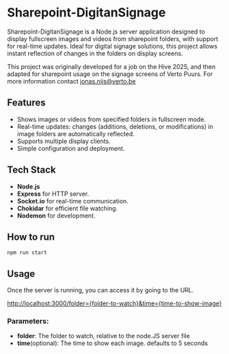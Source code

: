 # Sharepoint-DigitanSignage

Sharepoint-DigitanSignage is a Node.js server application designed to display fullscreen images and videos from sharepoint folders, with support for real-time updates. Ideal for digital signage solutions, this project allows instant reflection of changes in the folders on display screens.

This project was originally developed for a job on the Hive 2025, and then adapted for sharepoint usage on the signage screens of Verto Puurs. For more information contact jonas.nijs@verto.be

## Features

- Shows images or videos from specified folders in fullscreen mode.
- Real-time updates: changes (additions, deletions, or modifications) in image folders are automatically reflected.
- Supports multiple display clients.
- Simple configuration and deployment.

## Tech Stack

- **Node.js**
- **Express** for HTTP server.
- **Socket.io** for real-time communication.
- **Chokidar** for efficient file watching.
- **Nodemon** for development.

## How to run
```
npm run start
```

## Usage
Once the server is running, you can access it by going to the URL.

[http://localhost:3000/folder={folder-to-watch}&time={time-to-show-image}](http://localhost:3000/folder={folder-to-watch}&time={time-to-show-image})

### Parameters:
- **folder**: The folder to watch, relative to the node.JS server file
- **time**(optional): The time to show each image. defaults to 5 seconds
